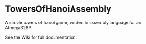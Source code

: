 # TowersOfHanoiAssembly
A simple towers of hanoi game, written in assembly language for an Atmega328P.

See the Wiki for full documentation.
